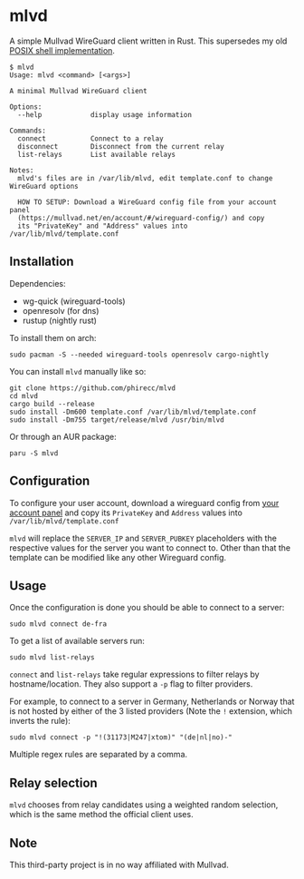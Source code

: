 # mlvd
A simple Mullvad WireGuard client written in Rust. This supersedes my old [POSIX shell
implementation](https://github.com/phirecc/mlvd.sh).

```
$ mlvd
Usage: mlvd <command> [<args>]

A minimal Mullvad WireGuard client

Options:
  --help            display usage information

Commands:
  connect           Connect to a relay
  disconnect        Disconnect from the current relay
  list-relays       List available relays

Notes:
  mlvd's files are in /var/lib/mlvd, edit template.conf to change WireGuard options
  
  HOW TO SETUP: Download a WireGuard config file from your account panel
  (https://mullvad.net/en/account/#/wireguard-config/) and copy
  its "PrivateKey" and "Address" values into /var/lib/mlvd/template.conf
```

## Installation
Dependencies: 

- wg-quick (wireguard-tools)
- openresolv (for dns)
- rustup (nightly rust)

To install them on arch:
```
sudo pacman -S --needed wireguard-tools openresolv cargo-nightly
```

You can install `mlvd` manually like so:
```
git clone https://github.com/phirecc/mlvd
cd mlvd
cargo build --release
sudo install -Dm600 template.conf /var/lib/mlvd/template.conf
sudo install -Dm755 target/release/mlvd /usr/bin/mlvd
```

Or through an AUR package:
```
paru -S mlvd
```

## Configuration
To configure your user account, download a wireguard config from [your account
panel](https://mullvad.net/en/account/#/wireguard-config/) and copy its `PrivateKey` and `Address`
values into `/var/lib/mlvd/template.conf`

`mlvd` will replace the `SERVER_IP` and `SERVER_PUBKEY` placeholders with the respective values for
the server you want to connect to. Other than that the template can be modified like any other
Wireguard config.

## Usage
Once the configuration is done you should be able to connect to a server:
```
sudo mlvd connect de-fra
```

To get a list of available servers run:
```
sudo mlvd list-relays
```

`connect` and `list-relays` take regular expressions to filter relays by hostname/location. They
also support a `-p` flag to filter providers.

For example, to connect to a server in Germany, Netherlands or Norway that is not hosted by either
of the 3 listed providers (Note the `!` extension, which inverts the rule):
```
sudo mlvd connect -p "!(31173|M247|xtom)" "(de|nl|no)-"
```

Multiple regex rules are separated by a comma.

## Relay selection
`mlvd` chooses from relay candidates using a weighted random selection, which is the same method
the official client uses.

## Note
This third-party project is in no way affiliated with Mullvad.
